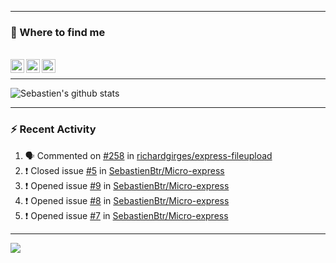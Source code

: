 
---

### :speech_balloon: Where to find me

</br>
<a href="https://twitter.com/seb_bouttier">
  <img align="left" width="22px" src="https://cdn.jsdelivr.net/npm/simple-icons@v3/icons/twitter.svg" />
</a>
<a href="https://www.linkedin.com/in/sebastien-bouttier">
  <img align="left" width="22px" src="https://cdn.jsdelivr.net/npm/simple-icons@v3/icons/linkedin.svg" />
</a>
<a href="https://sebastien-bouttier.medium.com/">
  <img align="left" width="22px" src="https://cdn.jsdelivr.net/npm/simple-icons@v3/icons/medium.svg" />
</a>
</br>

---

![Sebastien's github stats](https://github-readme-stats.vercel.app/api?username=sebastienBtr&show_icons=true&title_color=24292e&icon_color=40c463&text_color=24292e&bg_color=fff&count_private=true)

---

### :zap: Recent Activity

<!--START_SECTION:activity-->
1. 🗣 Commented on [#258](https://github.com/richardgirges/express-fileupload/issues/258) in [richardgirges/express-fileupload](https://github.com/richardgirges/express-fileupload)
2. ❗️ Closed issue [#5](https://github.com/SebastienBtr/Micro-express/issues/5) in [SebastienBtr/Micro-express](https://github.com/SebastienBtr/Micro-express)
3. ❗️ Opened issue [#9](https://github.com/SebastienBtr/Micro-express/issues/9) in [SebastienBtr/Micro-express](https://github.com/SebastienBtr/Micro-express)
4. ❗️ Opened issue [#8](https://github.com/SebastienBtr/Micro-express/issues/8) in [SebastienBtr/Micro-express](https://github.com/SebastienBtr/Micro-express)
5. ❗️ Opened issue [#7](https://github.com/SebastienBtr/Micro-express/issues/7) in [SebastienBtr/Micro-express](https://github.com/SebastienBtr/Micro-express)
<!--END_SECTION:activity-->

---

![](https://komarev.com/ghpvc/?username=sebastienBtr)
